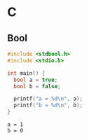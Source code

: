 # C

## Bool

```c
#include <stdbool.h>
#include <stdio.h>

int main() {
  bool a = true;
  bool b = false;

  printf("a = %d\n", a);
  printf("b = %d\n", b);
}
```

```
a = 1
b = 0
```